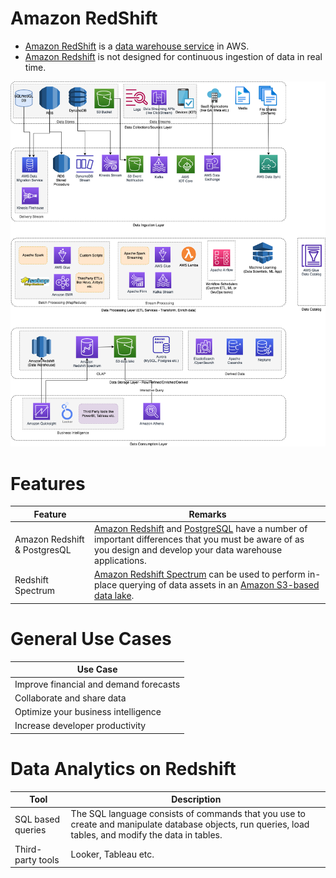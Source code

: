 # Amazon RedShift
- [Amazon RedShift](https://aws.amazon.com/redshift/) is a [data warehouse service](https://github.com/Anshul619/HLD-System-Designs/blob/main/6_BigData/DataStorage/DataWarehouses/Readme.md) in AWS.
- [Amazon Redshift]() is not designed for continuous ingestion of data in real time.

![](../../../0_UseCaseDesigns/Data-Architecture-ETL-Ingestion-Processing-Analytics.png)

# Features

| Feature                      | Remarks                                                                                                                                                                                                                           |
|------------------------------|-----------------------------------------------------------------------------------------------------------------------------------------------------------------------------------------------------------------------------------|
| Amazon Redshift & PostgresQL | [Amazon Redshift]() and [PostgreSQL](https://github.com/Anshul619/HLD-System-Designs/blob/main/1_Databases/7_SQL-Databases/Readme.md) have a number of important differences that you must be aware of as you design and develop your data warehouse applications. |
| Redshift Spectrum            | [Amazon Redshift Spectrum](AmazonRedshiftSpectrum.md) can be used to perform in-place querying of data assets in an [Amazon S3-based data lake](../DataLakes/S3DataLake.md).                             |

# General Use Cases

| Use Case                               |
|----------------------------------------|
| Improve financial and demand forecasts |
| Collaborate and share data             |
| Optimize your business intelligence    |
| Increase developer productivity        |

# Data Analytics on Redshift

| Tool              | Description                                                                                                                                            |
|-------------------|--------------------------------------------------------------------------------------------------------------------------------------------------------|
| SQL based queries | The SQL language consists of commands that you use to create and manipulate database objects, run queries, load tables, and modify the data in tables. |
| Third-party tools | Looker, Tableau etc.                                                                                                                                   |